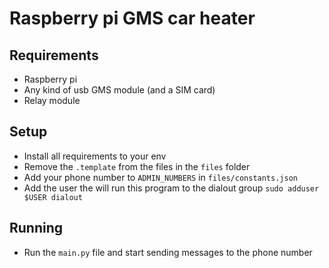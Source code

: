 # Raspberry pi GMS car heater


## Requirements
- Raspberry pi
- Any kind of usb GMS module (and a SIM card)
- Relay module


## Setup
- Install all requirements to your env
- Remove the `.template` from the files in the `files` folder
- Add your phone number to `ADMIN_NUMBERS` in `files/constants.json`
- Add the user the will run this program to the dialout group `sudo adduser $USER dialout`


## Running
- Run the `main.py` file and start sending messages to the phone number